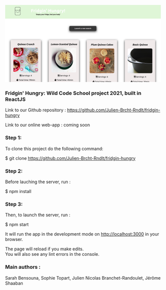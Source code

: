 ![plot](./public/Fridgin.png)

### Fridgin' Hungry: Wild Code School project 2021, built in ReactJS

Link to our Github repository : https://github.com/Julien-Brcht-Rndlt/fridgin-hungry

Link to our online web-app : coming soon

### Step 1:

To clone this project do the following command:

$ git clone https://github.com/Julien-Brcht-Rndlt/fridgin-hungry

### Step 2:

Before lauching the server, run :

$ npm install

### Step 3:

Then, to launch the server, run :

$ npm start

It will run the app in the development mode on [http://localhost:3000](http://localhost:3000) in your browser.

The page will reload if you make edits.\
You will also see any lint errors in the console.

### Main authors : 

Sarah Bensouna, Sophie Topart, Julien Nicolas Branchet-Randoulet, Jérôme Shaaban


